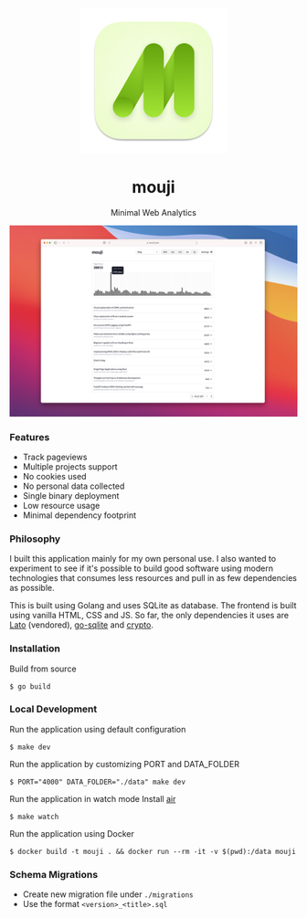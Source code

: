 <p align="center">
  <img width="256" src="assets/android-chrome-512x512.png">
  <h1 align="center">mouji</h1>
  <p align="center">Minimal Web Analytics</p>
</p>

<p align="center"><img src="https://github.com/sheshbabu/mouji/blob/master/docs/screenshots/home.png?raw=true" /></p>

### Features
* Track pageviews
* Multiple projects support
* No cookies used
* No personal data collected
* Single binary deployment
* Low resource usage
* Minimal dependency footprint


### Philosophy
I built this application mainly for my own personal use. I also wanted to experiment to see if it's possible to build good software using modern technologies that consumes less resources and pull in as few dependencies as possible.

This is built using Golang and uses SQLite as database. The frontend is built using vanilla HTML, CSS and JS. So far, the only dependencies it uses are [Lato](https://www.latofonts.com) (vendored), [go-sqlite](https://www.github.com/mattn/go-sqlite3) and [crypto](https://pkg.go.dev/golang.org/x/crypto).


### Installation
Build from source
```shell
$ go build
```


### Local Development
Run the application using default configuration
```shell
$ make dev
```

Run the application by customizing PORT and DATA_FOLDER
```shell
$ PORT="4000" DATA_FOLDER="./data" make dev
```

Run the application in watch mode
Install [air](https://github.com/air-verse/air)
```shell
$ make watch
```

Run the application using Docker
```shell
$ docker build -t mouji . && docker run --rm -it -v $(pwd):/data mouji
```


### Schema Migrations
* Create new migration file under `./migrations`
* Use the format `<version>_<title>.sql`
